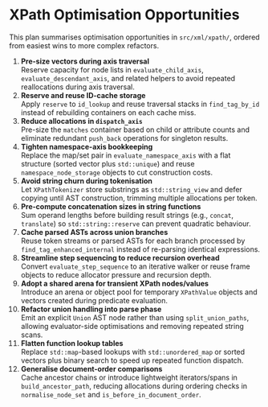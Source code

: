 # XPath Optimisation Opportunities

This plan summarises optimisation opportunities in `src/xml/xpath/`, ordered from easiest wins to more complex refactors.

1. **Pre-size vectors during axis traversal**  
   Reserve capacity for node lists in `evaluate_child_axis`, `evaluate_descendant_axis`, and related helpers to avoid repeated reallocations during axis traversal.
2. **Reserve and reuse ID-cache storage**  
   Apply `reserve` to `id_lookup` and reuse traversal stacks in `find_tag_by_id` instead of rebuilding containers on each cache miss.
3. **Reduce allocations in `dispatch_axis`**  
   Pre-size the `matches` container based on child or attribute counts and eliminate redundant `push_back` operations for singleton results.
4. **Tighten namespace-axis bookkeeping**  
   Replace the map/set pair in `evaluate_namespace_axis` with a flat structure (sorted vector plus `std::unique`) and reuse `namespace_node_storage` objects to cut construction costs.
5. **Avoid string churn during tokenisation**  
   Let `XPathTokenizer` store substrings as `std::string_view` and defer copying until AST construction, trimming multiple allocations per token.
6. **Pre-compute concatenation sizes in string functions**  
   Sum operand lengths before building result strings (e.g., `concat`, `translate`) so `std::string::reserve` can prevent quadratic behaviour.
7. **Cache parsed ASTs across union branches**  
   Reuse token streams or parsed ASTs for each branch processed by `find_tag_enhanced_internal` instead of re-parsing identical expressions.
8. **Streamline step sequencing to reduce recursion overhead**  
   Convert `evaluate_step_sequence` to an iterative walker or reuse frame objects to reduce allocator pressure and recursion depth.
9. **Adopt a shared arena for transient XPath nodes/values**  
   Introduce an arena or object pool for temporary `XPathValue` objects and vectors created during predicate evaluation.
10. **Refactor union handling into parse phase**  
    Emit an explicit `Union` AST node rather than using `split_union_paths`, allowing evaluator-side optimisations and removing repeated string scans.
11. **Flatten function lookup tables**  
    Replace `std::map`-based lookups with `std::unordered_map` or sorted vectors plus binary search to speed up repeated function dispatch.
12. **Generalise document-order comparisons**  
    Cache ancestor chains or introduce lightweight iterators/spans in `build_ancestor_path`, reducing allocations during ordering checks in `normalise_node_set` and `is_before_in_document_order`.

